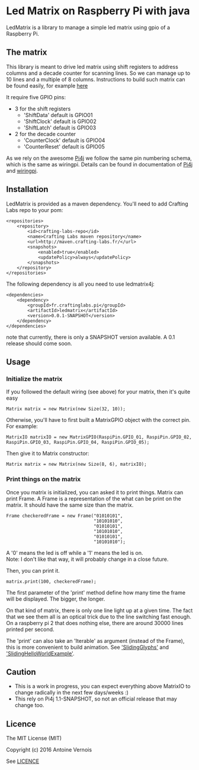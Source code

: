 # Led Matrix on Raspberry Pi with java

LedMatrix is a library to manage a simple led matrix using gpio of a Raspberry Pi.

## The matrix
This library is meant to drive led matrix using shift registers to address columns and a decade counter for scanning lines.
So we can manage up to 10 lines and a multiple of 8 columns.
Instructions to build such matrix can be found easily, for example [here](http://www.instructables.com/id/Make-a-24X6-LED-matrix/)

It require five GPIO pins:
* 3 for the shift registers
    * 'ShiftData' default is GPIO01
    * 'ShiftClock' default is GPIO02
    * 'ShiftLatch' default is GPIO03
* 2 for the decade counter
    * 'CounterClock' default is GPIO04
    * 'CounterReset' default is GPIO05

As we rely on the awesome [Pi4j](http://pi4j.com) we follow the same pin numbering schema, which is the same as wiringpi. 
Details can be found in documentation of [Pi4j](http://pi4j.com/usage.html#Pin_Numbering) and [wiringpi](http://wiringpi.com/pins/).

## Installation
LedMatrix is provided as a maven dependency. You'll need to add Crafting Labs repo to your pom:


    <repositories>
        <repository>
            <id>crafting-labs-repo</id>
            <name>Crafting Labs maven repository</name>
            <url>http://maven.crafting-labs.fr/</url>
            <snapshots>
                <enabled>true</enabled>
                <updatePolicy>always</updatePolicy>
            </snapshots>
        </repository>
    </repositories>

The following dependency is all you need to use ledmatrix4j:
    
    <dependencies>
        <dependency>
            <groupId>fr.craftinglabs.pi</groupId>
            <artifactId>ledmatrix</artifactId>
            <version>0.0.1-SNAPSHOT</version>
        </dependency>
    </dependencies>

note that currently, there is only a SNAPSHOT version available. A 0.1 release should come soon.

## Usage
### Initialize the matrix

If you followed the default wiring (see above) for your matrix, then it's quite easy

    Matrix matrix = new Matrix(new Size(32, 10));
    
    
Otherwise, you'll have to first built a MatrixGPIO object with the correct pin.
For example:
    
    MatrixIO matrixIO = new MatrixGPIO(RaspiPin.GPIO_01, RaspiPin.GPIO_02, RaspiPin.GPIO_03, RaspiPin.GPIO_04, RaspiPin.GPIO_05);
    
Then give it to Matrix constructor:
  
    Matrix matrix = new Matrix(new Size(8, 6), matrixIO);
    
### Print things on the matrix

Once you matrix is initialized, you can asked it to print things. Matrix can print Frame.
A Frame is a representation of the what can be print on the matrix. It should have the same size than the matrix.

    Frame checkeredFrame = new Frame("01010101",
                                     "10101010",
                                     "01010101",
                                     "10101010",
                                     "01010101",
                                     "10101010");
                                     
A '0' means the led is off while a '1' means the led is on.                          
Note: I don't like that way, it will probably change in a close future.

Then, you can print it.

    matrix.print(100, checkeredFrame);
    
The first parameter of the 'print' method define how many time the frame will be displayed. The bigger, the longer.

On that kind of matrix, there is only one line light up at a given time. The fact that we see them all is an optical trick due to the line switching fast enough.
On a raspberry pi 2 that does nothing else, there are around 30000 lines printed per second.

The 'print' can also take an 'Iterable<Frame>' as argument (instead of the Frame), this is more convenient to build animation. See ['SlidingGlyphs'](ledmatrix/src/main/java/fr/craftinglabs/pi/matrix/frame/SlidingGlyphs.java) and ['SlidingHelloWorldExample'](ledmatrix-examples/src/main/java/fr/craftinglabs/pi/matrix/examples/SlidingHelloWorldExample.java).


## Caution

* This is a work in progress, you can expect everything above MatrixIO to change radically in the next few days/weeks :)
* This rely on Pi4j 1.1-SNAPSHOT, so not an official release that may change too.

## Licence
The MIT License (MIT)

Copyright (c) 2016 Antoine Vernois

See [LICENCE](LICENCE)